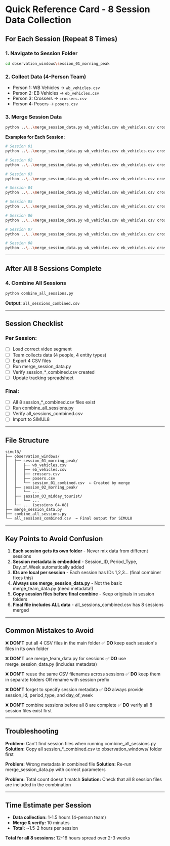# Quick Reference Card - 8 Session Data Collection

## For Each Session (Repeat 8 Times)

### 1. Navigate to Session Folder
```bash
cd observation_windows\session_01_morning_peak
```

### 2. Collect Data (4-Person Team)
- Person 1: WB Vehicles → `wb_vehicles.csv`
- Person 2: EB Vehicles → `eb_vehicles.csv`
- Person 3: Crossers → `crossers.csv`
- Person 4: Posers → `posers.csv`

### 3. Merge Session Data
```bash
python ..\..\merge_session_data.py wb_vehicles.csv eb_vehicles.csv crossers.csv posers.csv "[SESSION_ID]" "[PERIOD_TYPE]" "[DAY]"
```

**Examples for Each Session:**

```bash
# Session 01
python ..\..\merge_session_data.py wb_vehicles.csv eb_vehicles.csv crossers.csv posers.csv "01" "Morning Peak" "Monday"

# Session 02
python ..\..\merge_session_data.py wb_vehicles.csv eb_vehicles.csv crossers.csv posers.csv "02" "Morning Peak" "Wednesday"

# Session 03
python ..\..\merge_session_data.py wb_vehicles.csv eb_vehicles.csv crossers.csv posers.csv "03" "Midday Tourist" "Tuesday"

# Session 04
python ..\..\merge_session_data.py wb_vehicles.csv eb_vehicles.csv crossers.csv posers.csv "04" "Midday Tourist" "Thursday"

# Session 05
python ..\..\merge_session_data.py wb_vehicles.csv eb_vehicles.csv crossers.csv posers.csv "05" "Evening Peak" "Monday"

# Session 06
python ..\..\merge_session_data.py wb_vehicles.csv eb_vehicles.csv crossers.csv posers.csv "06" "Evening Peak" "Friday"

# Session 07
python ..\..\merge_session_data.py wb_vehicles.csv eb_vehicles.csv crossers.csv posers.csv "07" "Weekend" "Saturday"

# Session 08
python ..\..\merge_session_data.py wb_vehicles.csv eb_vehicles.csv crossers.csv posers.csv "08" "Weekend" "Sunday"
```

---

## After All 8 Sessions Complete

### 4. Combine All Sessions
```bash
python combine_all_sessions.py
```

**Output:** `all_sessions_combined.csv`

---

## Session Checklist

### Per Session:
- [ ] Load correct video segment
- [ ] Team collects data (4 people, 4 entity types)
- [ ] Export 4 CSV files
- [ ] Run merge_session_data.py
- [ ] Verify session_*_combined.csv created
- [ ] Update tracking spreadsheet

### Final:
- [ ] All 8 session_*_combined.csv files exist
- [ ] Run combine_all_sessions.py
- [ ] Verify all_sessions_combined.csv
- [ ] Import to SIMUL8

---

## File Structure

```
simul8/
├── observation_windows/
│   ├── session_01_morning_peak/
│   │   ├── wb_vehicles.csv
│   │   ├── eb_vehicles.csv
│   │   ├── crossers.csv
│   │   ├── posers.csv
│   │   └── session_01_combined.csv  ← Created by merge
│   ├── session_02_morning_peak/
│   │   └── ...
│   ├── session_03_midday_tourist/
│   │   └── ...
│   └── ... (sessions 04-08)
├── merge_session_data.py
├── combine_all_sessions.py
└── all_sessions_combined.csv  ← Final output for SIMUL8
```

---

## Key Points to Avoid Confusion

1. **Each session gets its own folder** - Never mix data from different sessions
2. **Session metadata is embedded** - Session_ID, Period_Type, Day_of_Week automatically added
3. **IDs are local per session** - Each session has IDs 1,2,3... (final combiner fixes this)
4. **Always use merge_session_data.py** - Not the basic merge_team_data.py (need metadata!)
5. **Copy session files before final combine** - Keep originals in session folders
6. **Final file includes ALL data** - all_sessions_combined.csv has 8 sessions merged

---

## Common Mistakes to Avoid

❌ **DON'T** put all 4 CSV files in the main folder
✅ **DO** keep each session's files in its own folder

❌ **DON'T** use merge_team_data.py for sessions
✅ **DO** use merge_session_data.py (includes metadata)

❌ **DON'T** reuse the same CSV filenames across sessions
✅ **DO** keep them in separate folders OR rename with session prefix

❌ **DON'T** forget to specify session metadata
✅ **DO** always provide session_id, period_type, and day_of_week

❌ **DON'T** combine sessions before all 8 are complete
✅ **DO** verify all 8 session files exist first

---

## Troubleshooting

**Problem:** Can't find session files when running combine_all_sessions.py
**Solution:** Copy all session_*_combined.csv to observation_windows/ folder first

**Problem:** Wrong metadata in combined file
**Solution:** Re-run merge_session_data.py with correct parameters

**Problem:** Total count doesn't match
**Solution:** Check that all 8 session files are included in the combination

---

## Time Estimate per Session

- **Data collection:** 1-1.5 hours (4-person team)
- **Merge & verify:** 10 minutes
- **Total:** ~1.5-2 hours per session

**Total for all 8 sessions:** 12-16 hours spread over 2-3 weeks
